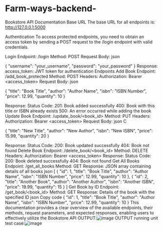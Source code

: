 # Farm-ways-backend-
Bookstore API Documentation
Base URL
The base URL for all endpoints is: http://127.0.0.1:5000

Authentication
To access protected endpoints, you need to obtain an access token by sending a POST request to the /login endpoint with valid credentials.

Login
Endpoint: /login
Method: POST
Request Body:
json


{
    "username": "your_username",
    "password": "your_password"
}
Response:
access_token: JWT token for authentication
Endpoints
Add Book
Endpoint: /add_book_protected
Method: POST
Headers: Authorization: Bearer <access_token>
Request Body:
json


{
    "title": "Book Title",
    "author": "Author Name",
    "isbn": "ISBN Number",
    "price": 12.99,
    "quantity": 10
}

Response:
Status Code:
201: Book added successfully
400: Book with this title or ISBN already exists
500: An error occurred while adding the book
Update Book
Endpoint: /update_book/<book_id>
Method: PUT
Headers: Authorization: Bearer <access_token>
Request Body:
json
C

{
    "title": "New Title",
    "author": "New Author",
    "isbn": "New ISBN",
    "price": 15.99,
    "quantity": 20
}

Response:
Status Code:
200: Book updated successfully
404: Book not found
Delete Book
Endpoint: /delete_book/<book_id>
Method: DELETE
Headers: Authorization: Bearer <access_token>
Response:
Status Code:
200: Book deleted successfully
404: Book not found
Get All Books
Endpoint: /get_all_books
Method: GET
Response:
JSON array containing details of all books
json
[
    {
        "id": 1,
        "title": "Book Title",
        "author": "Author Name",
        "isbn": "ISBN Number",
        "price": 12.99,
        "quantity": 10
    },
    {
        "id": 2,
        "title": "Another Book",
        "author": "Another Author",
        "isbn": "Another ISBN",
        "price": 19.99,
        "quantity": 15
    }
]
Get Book by ID
Endpoint: /get_book/<book_id>
Method: GET
Response:
Details of the book with the specified ID
json
Copy code
{
    "id": 1,
    "title": "Book Title",
    "author": "Author Name",
    "isbn": "ISBN Number",
    "price": 12.99,
    "quantity": 10
}
This documentation provides a clear overview of the available endpoints, their methods, request parameters, and expected responses, enabling users to effectively utilize the Bookstore API
OUTPUT:![image](https://github.com/vishnu810/Farm-ways-backend-/assets/83159673/b88790ff-c565-439a-945f-927c6b5408e3)
OUTPUT running unit test case:![image](https://github.com/vishnu810/Farm-ways-backend-/assets/83159673/8774723d-4ddc-498e-bb73-4d08b3db8a95)


